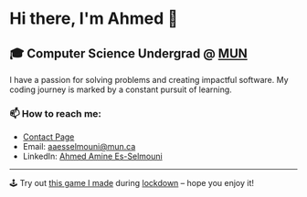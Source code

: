 # Hi there, I'm Ahmed 👋

## 🎓 Computer Science Undergrad @ [MUN](https://www.mun.ca)

I have a passion for solving problems and creating impactful software. My coding journey is marked by a constant pursuit of learning.

### 📫 How to reach me:
- [Contact Page](https://ahamsel.github.io/portfolio/pages/contact)
- Email: [aaesselmouni@mun.ca](mailto:aaesselmouni@mun.ca)
- LinkedIn: [Ahmed Amine Es-Selmouni](https://www.linkedin.com/in/aaesselmouni)

---

🕹️ Try out [this game I made](https://aaess.itch.io/game-without-art) during [lockdown](https://github.com/ahamSel/Lockdown) – hope you enjoy it!
